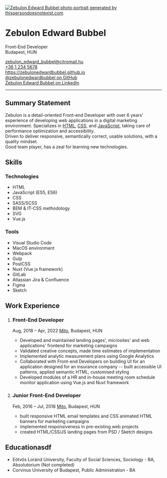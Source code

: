 [![Zebulon Edward Bubbel photo portrait generated by thispersondoesnotexist.com](http://res.cloudinary.com/dfceth4sr/image/upload/c_scale,w_320/v1652737120/thispersondoesnotexist.com_1_m7kfm1.jpg "Zebulon Edward Bubbel portrait")](https://www.thispersondoesnotexist.com/)

# Zebulon Edward Bubbel

Front-End Developer  
Budapest, HUN

[zebulon_edward_bubbel@citromail.hu](mailto:zebulon_e_bubbel@citromail.hu)  
[+36 1 234 5678](tel:+3612345678)  
<https://zebulonedwardbubbel.github.io>  
[@zebulonedwardbubbel on GitHub](https://github.com/zebulonedwardbubbel)  
[Zebulon Edward Bubbel on LinkedIn](https://www.linkedin.com/in/zebulonedwardbubbel)

---

## Summary Statement

Zebulon is a detail-oriented Front-end Developer with over 6 years' experience of developing web applications in a digital marketing environment. 
Specializes in [HTML][1], [CSS][2], and [JavaScript][3], taking care of performance optimization and accessibility.  
Driven to deliver responsive, semantically correct, usable solutions, with a quality mindset.  
Good team player, has a zeal for learning new technologies.

[1]: <https://developer.mozilla.org/en-US/docs/Web/HTML> "HyperText Markup Language"
[2]: <https://developer.mozilla.org/en-US/docs/Web/CSS> "Cascading Style Sheets"
[3]: <https://developer.mozilla.org/en-US/docs/Web/JavaScript>

## Skills

### Technologies

- HTML
- JavaScript (ES5, ES6)
- CSS
- SASS/SCSS
- BEM & IT-CSS methodology
- SVG
- Vue.js

### Tools

- Visual Studio Code
- MacOS environment
- Webpack
- Gulp
- PostCSS
- Nuxt (Vue.js framework)
- GitLab
- Atlassian Jira & Confluence
- Figma
- Sketch

## Work Experience

1. ### Front-End Developer

    Aug, 2018 – Apr, 2022
    [Mito](https://mito.hu/), Budapest, HUN

    - Developed and maintained landing pages', microsites' and web applications' frontend for marketing campaigns
    - Validated creative concepts, made time estimates of implementation
    - Implemented analytic measurement plans using Google Analytics
    - Collaborated with Front-end Developers on building UI for an application designed for an insurance company -- built accessible UI patterns, applied semantic HTML, customised styling
    - Developed modules of a HR and in-house meeting room schedule monitor application using Vue.js and Nuxt framework

2. ### Junior Front-End Developer

    Feb, 2016 – Jul, 2018
    [Mito](https://mito.hu/), Budapest, HUN

    - built responsive HTML email templates and CSS animated HTML banners for marketing campaigns
    - implemented responsiveness in pre-existing web projects
    - created HTML/CSS/JS landing pages from PSD / Sketch designs

## Educationasdf

- Eötvös Loránd University, Faculty of Social Sciences, Sociology - BA, Absolutorium (Not completed)
- Corvinus University of Budapest, Public Administration - BA

